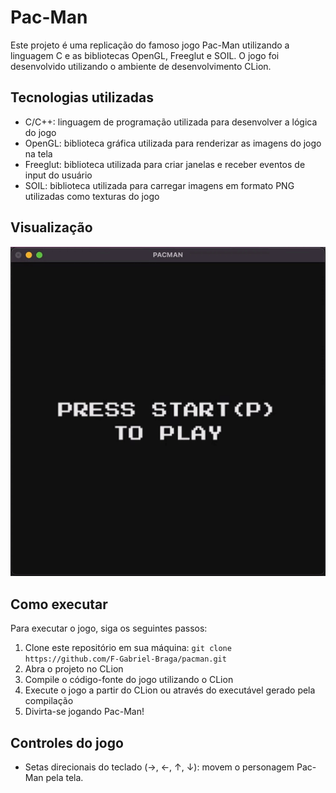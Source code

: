 # Pac-Man
Este projeto é uma replicação do famoso jogo Pac-Man utilizando a linguagem C e as bibliotecas OpenGL,
Freeglut e SOIL. O jogo foi desenvolvido utilizando o ambiente de desenvolvimento CLion.

## Tecnologias utilizadas
* C/C++: linguagem de programação utilizada para desenvolver a lógica do jogo
* OpenGL: biblioteca gráfica utilizada para renderizar as imagens do jogo na tela
* Freeglut: biblioteca utilizada para criar janelas e receber eventos de input do usuário
* SOIL: biblioteca utilizada para carregar imagens em formato PNG utilizadas como texturas do jogo

## Visualização
![Pac-Man](https://github.com/F-Gabriel-Braga/pacman/blob/master/pacman.gif)

## Como executar
Para executar o jogo, siga os seguintes passos:

1. Clone este repositório em sua máquina: `git clone https://github.com/F-Gabriel-Braga/pacman.git`
2. Abra o projeto no CLion
3. Compile o código-fonte do jogo utilizando o CLion
4. Execute o jogo a partir do CLion ou através do executável gerado pela compilação
5. Divirta-se jogando Pac-Man!

## Controles do jogo
* Setas direcionais do teclado (→, ←, ↑, ↓): movem o personagem Pac-Man pela tela.

